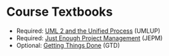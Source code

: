 # Course Textbooks #

- Required: [UML 2 and the Unified Process][umlup] (UMLUP)
- Required: [Just Enough Project Management][jepm] (JEPM)
- Optional: [Getting Things Done][gtd] (GTD)


[umlup]: http://www.amazon.ca/dp/0321321278 "UMLUP"
[jepm]: http://www.amazon.ca/dp/0071445404 "JEPM"
[gtd]: http://www.amazon.ca/dp/0142000280 "GTD"

